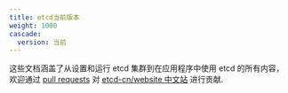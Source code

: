 ```yaml
---
title: etcd当前版本
weight: 1000
cascade:
  version: 当前
---
```

这些文档涵盖了从设置和运行 etcd 集群到在应用程序中使用 etcd  的所有内容，欢迎通过 [pull requests](https://help.github.com/en/articles/about-pull-requests) 对 [etcd-cn/website 中文站](https://github.com/Demogorgon314/website) 进行贡献.
